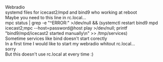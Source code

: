 Webradio  
systemd files for icecast2/mpd and bind9 who working at reboot  
Maybe you need to this line in rc.local...  
mpc status | grep -e "^ERROR:" >/dev/null && (systemctl restart bind9 mpd icecast2;mpc --host=password@host play >/dev/null; printf "bind9/mpd/icecast2 started manually\n" >> /tmp/services)  
Sometime services like bind doesn't start corectly  
In a first time I would like to start my webradio whitout rc.local...  
sorry  
But this doesn't use rc.local at every time :)
